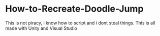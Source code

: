 # How-to-Recreate-Doodle-Jump
This is not piracy, i know how to script and i dont steal things.
This is all made with Unity and Visual Studio
